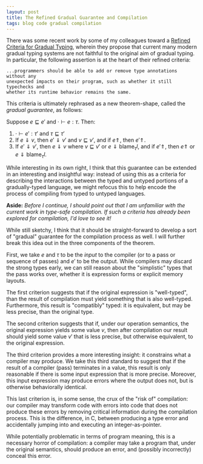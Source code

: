 ```yaml
---
layout: post
title: The Refined Gradual Guarantee and Compilation
tags: blog code gradual compilation
---
```

There was some recent work by some of my colleagues toward a 
[Refined Criteria for Gradual Typing](https://dl.dropboxusercontent.com/u/10275252/gradual-guarantee.pdf),
wherein they propose that current many modern gradual typing systems are not
faithful to the original aim of gradual typing. In particular, the following
assertion is at the heart of their refined criteria:

    ...programmers should be able to add or remove type annotations without any
    unexpected impacts on their program, such as whether it still typechecks and
    whether its runtime behavior remains the same.

This criteria is ultimately rephrased as a new theorem-shape, called the
*gradual guarantee*, as follows:

Suppose $e \sqsubseteq e'$ and $\cdotp \vdash e : \tau$. Then:

1. $\cdotp \vdash e' : \tau'$ and $\tau \sqsubseteq \tau'$
2. If $e \Downarrow v$, then $e' \Downarrow v'$ and $v \sqsubseteq v'$, and
   if $e \Uparrow$, then $e' \Uparrow$.
3. If $e' \Downarrow v'$, then $e \Downarrow v$ where $v \sqsubseteq v'$ or 
   <span>$e \Downarrow \mathsf{blame}_\tau l$</span>, and
   if $e' \Uparrow$, then $e \Uparrow$ or 
   <span>$e \Downarrow \mathsf{blame}_\tau l$</span>.

While interesting in its own right, I think that this guarantee can be extended
in an interesting and insightful way: instead of using this as a criteria for
describing the interactions between the typed and untyped portions of a
gradually-typed language, we might refocus this to help encode the process of
compiling from typed to untyped languages.

**Aside:** *Before I continue, I should point out that I am unfamiliar with the
current work in type-safe compilation. If such a criteria has already been 
explored for compilation, I'd love to see it!*

While still sketchy, I think that it should be straight-forward to develop a
sort of "gradual" guarantee for the compilation process as well. I will
further break this idea out in the three components of the theorem.

First, we take $e$ and $\tau$ to be the *input* to the compiler (or to a pass or
sequence of passes) and $e'$ to be the output. While compilers may discard the
strong types early, we can still reason about the "simplistic" types that the
pass works over, whether it is expression forms or explicit memory layouts.

The first criterion suggests that if the original expression is "well-typed",
than the result of compilation must yield something that is also well-typed.
Furthermore, this result is "compatibly" typed: it is equivalent, but may be
less precise, than the original type.

The second criterion suggests that if, under our operation semantics, the
original expression yields some value $v$, then after compilation our result
should yield some value $v'$ that is less precise, but otherwise equivalent,
to the original expression.

The third criterion provides a more interesting insight: it constrains what
a compiler may produce. We take this third standard to suggest that if
the result of a compiler (pass) terminates in a value, this result is
only reasonable if there is some input expression that is more precise.
Moreover, this input expression may produce errors where the output
does not, but is otherwise behaviorally identical.

This last criterion is, in some sense, the crux of the "risk of" compilation:
our compiler may transform code with errors into code that does not produce
these errors by removing critical information during the compilation process.
This is the difference, in C, between producing a type error and accidentally
jumping into and executing an integer-as-pointer. 

While potentially problematic in terms of program meaning, this is a necessary
horror of compilation: a compiler may take a program that, under the original
semantics, should produce an error, and (possibly incorrectly) conceal this
error.

